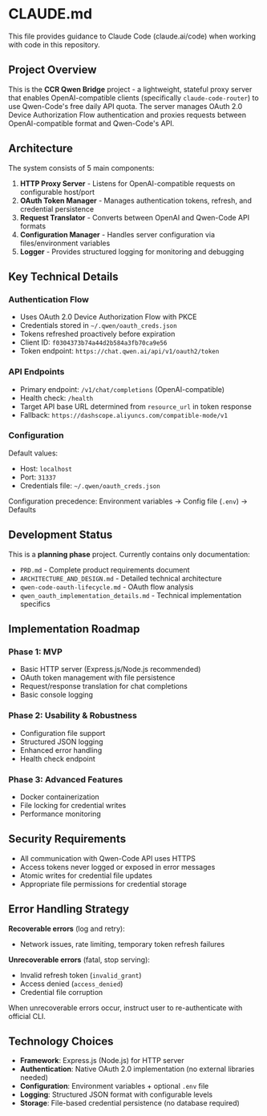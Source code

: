 # CLAUDE.md

This file provides guidance to Claude Code (claude.ai/code) when working with code in this repository.

## Project Overview

This is the **CCR Qwen Bridge** project - a lightweight, stateful proxy server that enables OpenAI-compatible clients (specifically `claude-code-router`) to use Qwen-Code's free daily API quota. The server manages OAuth 2.0 Device Authorization Flow authentication and proxies requests between OpenAI-compatible format and Qwen-Code's API.

## Architecture

The system consists of 5 main components:

1. **HTTP Proxy Server** - Listens for OpenAI-compatible requests on configurable host/port
2. **OAuth Token Manager** - Manages authentication tokens, refresh, and credential persistence  
3. **Request Translator** - Converts between OpenAI and Qwen-Code API formats
4. **Configuration Manager** - Handles server configuration via files/environment variables
5. **Logger** - Provides structured logging for monitoring and debugging

## Key Technical Details

### Authentication Flow
- Uses OAuth 2.0 Device Authorization Flow with PKCE
- Credentials stored in `~/.qwen/oauth_creds.json` 
- Tokens refreshed proactively before expiration
- Client ID: `f0304373b74a44d2b584a3fb70ca9e56`
- Token endpoint: `https://chat.qwen.ai/api/v1/oauth2/token`

### API Endpoints
- Primary endpoint: `/v1/chat/completions` (OpenAI-compatible)
- Health check: `/health`
- Target API base URL determined from `resource_url` in token response
- Fallback: `https://dashscope.aliyuncs.com/compatible-mode/v1`

### Configuration
Default values:
- Host: `localhost`
- Port: `31337`
- Credentials file: `~/.qwen/oauth_creds.json`

Configuration precedence: Environment variables → Config file (`.env`) → Defaults

## Development Status

This is a **planning phase** project. Currently contains only documentation:
- `PRD.md` - Complete product requirements document
- `ARCHITECTURE_AND_DESIGN.md` - Detailed technical architecture 
- `qwen-code-oauth-lifecycle.md` - OAuth flow analysis
- `qwen_oauth_implementation_details.md` - Technical implementation specifics

## Implementation Roadmap

### Phase 1: MVP
- Basic HTTP server (Express.js/Node.js recommended)
- OAuth token management with file persistence
- Request/response translation for chat completions
- Basic console logging

### Phase 2: Usability & Robustness  
- Configuration file support
- Structured JSON logging
- Enhanced error handling
- Health check endpoint

### Phase 3: Advanced Features
- Docker containerization
- File locking for credential writes
- Performance monitoring

## Security Requirements

- All communication with Qwen-Code API uses HTTPS
- Access tokens never logged or exposed in error messages
- Atomic writes for credential file updates
- Appropriate file permissions for credential storage

## Error Handling Strategy

**Recoverable errors** (log and retry):
- Network issues, rate limiting, temporary token refresh failures

**Unrecoverable errors** (fatal, stop serving):
- Invalid refresh token (`invalid_grant`)
- Access denied (`access_denied`) 
- Credential file corruption

When unrecoverable errors occur, instruct user to re-authenticate with official CLI.

## Technology Choices

- **Framework**: Express.js (Node.js) for HTTP server
- **Authentication**: Native OAuth 2.0 implementation (no external libraries needed)
- **Configuration**: Environment variables + optional `.env` file
- **Logging**: Structured JSON format with configurable levels
- **Storage**: File-based credential persistence (no database required)